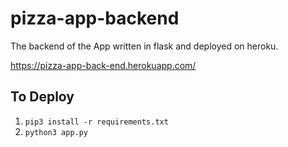 # pizza-app-backend
The backend of the App written in flask and deployed on heroku.

https://pizza-app-back-end.herokuapp.com/


## To Deploy

1. `pip3 install -r requirements.txt`
2. `python3 app.py`
